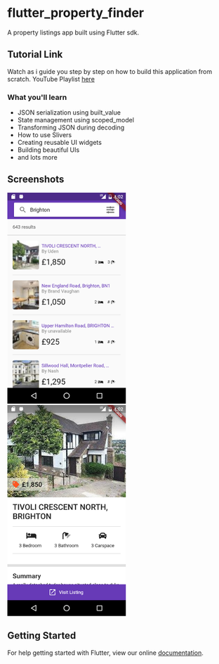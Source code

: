 # flutter_property_finder

A property listings app built using Flutter sdk. 

## Tutorial Link
Watch as i guide you step by step on how to build this application from scratch. 
YouTube Playlist [here](https://www.youtube.com/watch?v=DLbD9XPnUQc&list=PLkf3n4moMnEC8QwziPjTW1tOa3SIqBk6B)

### What you'll learn
- JSON serialization using built_value
- State management using scoped_model
- Transforming JSON during decoding
- How to use Slivers
- Creating reusable UI widgets
- Building beautiful UIs
- and lots more

## Screenshots

<img height="480px" src="screenshots/1.png"> <img height="480px" src="screenshots/2.png">

## Getting Started

For help getting started with Flutter, view our online
[documentation](https://flutter.io/).
